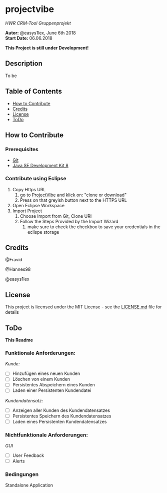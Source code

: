 # projectvibe
*HWR CRM-Tool Gruppenprojekt*

**Autor:** @easys1lex, June 6th 2018 <br>
**Start Date:**  06.06.2018 <br>

**This Project is still under Development!**

## Description

To be 

## Table of Contents

 - [How to Contribute](#how-to-contribute)
 - [Credits](#credits)
 - [License](#license)
 - [ToDo](#todo)

## How to Contribute

### Prerequisites

* [Git](https://git-scm.com/)
* [Java SE Development Kit 8](http://www.oracle.com/technetwork/java/javase/downloads/index.html)

### Contribute using Eclipse

1. Copy Https URL
    1. go to [ProjectVibe](https://github.com/easys1lex/projectvibe) and klick on: "clone or download"
    1. Press on that greyish button next to the HTTPS URL
1. Open Eclipse Workspace
1. Import Project
    1. Choose Import from Git, Clone URI
    1. Follow the Steps Provided by the Import Wizard
        1. make sure to check the checkbox to save your credentials in the eclispe storage

## Credits

 @Fravid
 
 @Hannes98
 
 @easys1lex
 
## License
This project is licensed under the MIT License - see the [LICENSE.md](LICENSE.md) file for details

## ToDo

**This Readme**

### Funktionale Anforderungen:

*Kunde:*

- [ ] Hinzufügen eines neuen Kunden
- [ ] Löschen von einem Kunden
- [ ] Persistentes Abspeichern eines Kunden
- [ ] Laden einer Persistenten Kundendatei

*Kundendatensatz:*

- [ ] Anzeigen aller Kunden des Kundendatensatzes
- [ ] Persistentes Speichern des Kundendatensatzes
- [ ] Laden eines Persistenten Kundendatensatzes

### Nichtfunktionale Anforderungen:

*GUI*
- [ ] User Feedback
- [ ] Alerts

### Bedingungen
Standalone Application
